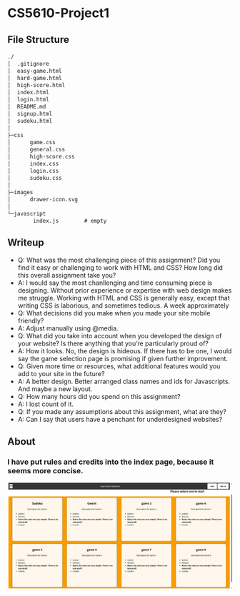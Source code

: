 # CS5610-Project1
## File Structure
```
./
│  .gitignore
│  easy-game.html
│  hard-game.html
│  high-score.html
│  index.html
│  login.html
│  README.md
│  signup.html
│  sudoku.html
│  
├─css
│      game.css
│      general.css
│      high-score.css
│      index.css
│      login.css
│      sudoku.css
│      
├─images
│      drawer-icon.svg
│      
└─javascript
        index.js        # empty
```
## Writeup
- Q: What was the most challenging piece of this assignment?  Did you find it easy or challenging to work with HTML and CSS?  How long did this overall assignment take you?
- A: I would say the most chanllenging and time consuming piece is designing. Without prior experience or expertise with web design makes me struggle. Working with HTML and CSS is generally easy, except that writing CSS is laborious, and sometimes tedious. A week approximately
- Q: What decisions did you make when you made your site mobile friendly?
- A: Adjust manually using @media.
- Q: What did you take into account when you developed the design of your website?  Is there anything that you’re particularly proud of?
- A: How it looks. No, the design is hideous. If there has to be one, I would say the game selection page is promising if given further improvement.
- Q: Given more time or resources, what additional features would you add to your site in the future? 
- A: A better design. Better arranged class names and ids for Javascripts. And maybe a new layout.
- Q: How many hours did you spend on this assignment?
- A: I lost count of it.
- Q: If you made any assumptions about this assignment, what are they?
- A: Can I say that users have a penchant for underdesigned websites?
## About
### I have put rules and credits into the index page, because it seems more concise.  
![](./images/md1.jpg)